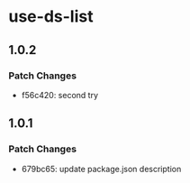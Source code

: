 # use-ds-list

## 1.0.2

### Patch Changes

- f56c420: second try

## 1.0.1

### Patch Changes

- 679bc65: update package.json description
